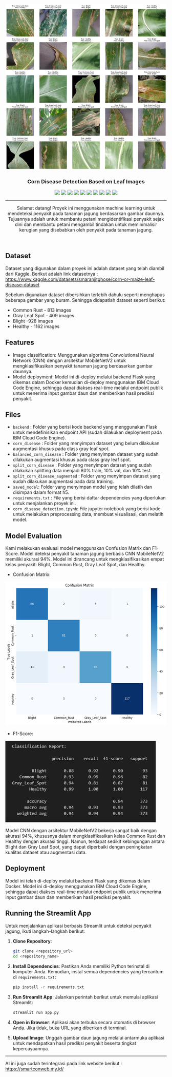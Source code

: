 <p align="center">
  <a href="" rel="noopener">
 <img src="test_predict.png" alt="Project Thumbnail"></a>
</p>
<h3 align="center">Corn Disease Detection Based on Leaf Images</h3>

<div align="center">

<img src="https://img.shields.io/badge/Python-FFD43B?style=for-the-badge&logo=python&logoColor=blue">
<img src="https://img.shields.io/badge/Jupyter-F37626.svg?&style=for-the-badge&logo=Jupyter&logoColor=white">
<img src="https://img.shields.io/badge/TensorFlow-FF6F00?style=for-the-badge&logo=tensorflow&logoColor=white">
<img src="https://img.shields.io/badge/Keras-D00000?style=for-the-badge&logo=Keras&logoColor=white">
<img src="https://img.shields.io/badge/scikit_learn-F7931E?style=for-the-badge&logo=scikit-learn&logoColor=white">
<img src="https://img.shields.io/badge/Numpy-777BB4?style=for-the-badge&logo=numpy&logoColor=white">
<img src="https://img.shields.io/badge/Kaggle-20BEFF?style=for-the-badge&logo=Kaggle&logoColor=white">
<img src="https://img.shields.io/badge/Docker-2CA5E0?style=for-the-badge&logo=docker&logoColor=white">
<img src="https://img.shields.io/badge/IBM%20Cloud-1261FE?style=for-the-badge&logo=IBM%20Cloud&logoColor=white">
<img src="https://img.shields.io/badge/Streamlit-FF4B4B?style=for-the-badge&logo=Streamlit&logoColor=white">
</div>

---

<p align="center"> Selamat datang! Proyek ini menggunakan machine learning untuk mendeteksi penyakit pada tanaman jagung berdasarkan gambar daunnya. Tujuannya adalah untuk membantu petani mengidentifikasi penyakit sejak dini dan membantu petani mengambil tindakan untuk meminimalisir kerugian yang disebabkan oleh penyakit pada tanaman jagung.</p>
    <br> 
</p>

## Dataset
Dataset yang digunakan dalam proyek ini adalah dataset yang telah diambil dari Kaggle. Berikut adalah link datasetnya :
 https://www.kaggle.com/datasets/smaranjitghose/corn-or-maize-leaf-disease-dataset

Sebelum digunakan dataset dibersihkan terlebih dahulu seperti menghapus beberapa gambar yang buram. Sehingga didapatlah dataset seperti berikut:
- Common Rust - 813 images
- Gray Leaf Spot - 409 images
- Blight -928 images
- Healthy - 1162 images


## Features
- Image classification: Menggunakan algoritma Convolutional Neural Network (CNN) dengan arsitektur MobileNetV2 untuk mengklasifikasikan penyakit tanaman jagung berdasarkan gambar daunnya.
- Model deployment: Model ini di-deploy melalui backend Flask yang dikemas dalam Docker kemudian di-deploy menggunakan IBM Cloud Code Engine, sehingga dapat diakses real-time melalui endpoint publik untuk menerima input gambar daun dan memberikan hasil prediksi penyakit.

## Files
- `backend` : Folder yang berisi kode backend yang menggunakan Flask untuk mendefinisikan endpoint API (sudah dilakukan deployment pada IBM Cloud Code Engine).
- `corn_disease` : Folder yang menyimpan dataset yang belum dilakukan augmentasi khusus pada class gray leaf spot.
- `balanced_corn_disease` : Folder yang menyimpan dataset yang sudah dilakukan augmentasi khusus pada class gray leaf spot.
- `split_corn_disease` : Folder yang menyimpan dataset yang sudah dilakukan splitting data menjadi 80% train, 10% val, dan 10% test.
- `split_corn_disease_augmented` : Folder yang menyimpan dataset yang sudah dilakukan augmentasi pada data training.
- `saved_model`: Folder yang menyimpan model yang telah dilatih dan disimpan dalam format h5.
- `requirements.txt` : File yang berisi daftar dependencies yang diperlukan untuk menjalankan proyek ini.
- `corn_disease_detection.ipynb`: File jupyter notebook yang berisi kode untuk melakukan preprocessing data, membuat visualisasi, dan melatih model.


## Model Evaluation
Kami melakukan evaluasi model menggunakan Confusion Matrix dan F1-Score. Model deteksi penyakit tanaman jagung berbasis CNN MobileNetV2 memiliki akurasi 94%. Model ini dirancang untuk mengklasifikasikan empat kelas penyakit: Blight, Common Rust, Gray Leaf Spot, dan Healthy.
- Confusion Matrix:
<img src="confusion_matrix.png" alt="Confusion Matrix">

- F1-Score:
<img src="f1_score.png" alt="F1-Score">

Model CNN dengan arsitektur MobileNetV2 bekerja sangat baik dengan akurasi 94%, khususnya dalam mengklasifikasikan kelas Common Rust dan Healthy dengan akurasi tinggi. Namun, terdapat sedikit kebingungan antara Blight dan Gray Leaf Spot, yang dapat diperbaiki dengan peningkatan kualitas dataset atau augmentasi data.

## Deployment
Model ini telah di-deploy melalui backend Flask yang dikemas dalam Docker. Model ini di-deploy menggunakan IBM Cloud Code Engine, sehingga dapat diakses real-time melalui endpoint publik untuk menerima input gambar daun dan memberikan hasil prediksi penyakit. 

## Running the Streamlit App

Untuk menjalankan aplikasi berbasis Streamlit untuk deteksi penyakit jagung, ikuti langkah-langkah berikut:

1. **Clone Repository**:
    ```bash
    git clone <repository_url>
    cd <repository_name>
    ```

2. **Install Dependencies**:
    Pastikan Anda memiliki Python terinstal di komputer Anda. Kemudian, instal semua dependencies yang tercantum di `requirements.txt`:
    ```bash
    pip install -r requirements.txt
    ```

3. **Run Streamlit App**:
    Jalankan perintah berikut untuk memulai aplikasi Streamlit:
    ```bash
    streamlit run app.py
    ```

4. **Open in Browser**:
    Aplikasi akan terbuka secara otomatis di browser Anda. Jika tidak, buka URL yang diberikan di terminal.

5. **Upload Image**:
    Unggah gambar daun jagung melalui antarmuka aplikasi untuk mendapatkan hasil prediksi penyakit beserta tingkat kepercayaannya.

---

AI ini juga sudah terintegrasi pada link website berikut : https://smartconweb.my.id/
